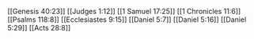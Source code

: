 [[Genesis 40:23]]
[[Judges 1:12]]
[[1 Samuel 17:25]]
[[1 Chronicles 11:6]]
[[Psalms 118:8]]
[[Ecclesiastes 9:15]]
[[Daniel 5:7]]
[[Daniel 5:16]]
[[Daniel 5:29]]
[[Acts 28:8]]
